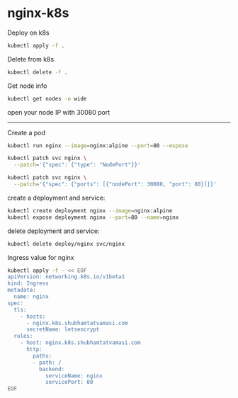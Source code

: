 # nginx-k8s

Deploy on k8s
```bash
kubectl apply -f .
```

Delete from k8s
```bash
kubectl delete -f .
```

Get node info
```bash
kubectl get nodes -o wide
```

open your node IP with 30080 port

---

Create a pod
```bash
kubectl run nginx --image=nginx:alpine --port=80 --expose

kubectl patch svc nginx \
  --patch='{"spec": {"type": "NodePort"}}'

kubectl patch svc nginx \
  --patch='{"spec": {"ports": [{"nodePort": 30080, "port": 80}]}}'
```

create a deployment and service:
```bash
kubectl create deployment nginx --image=nginx:alpine
kubectl expose deployment nginx --port=80 --name=nginx
```

delete deployment and service:
```bash
kubectl delete deploy/nginx svc/nginx
```

Ingress value for nginx
```bash
kubectl apply -f - << EOF
apiVersion: networking.k8s.io/v1beta1
kind: Ingress
metadata:
  name: nginx
spec:
  tls:
    - hosts:
      - nginx.k8s.shubhamtatvamasi.com
      secretName: letsencrypt
  rules:
    - host: nginx.k8s.shubhamtatvamasi.com
      http:
        paths:
        - path: /
          backend:
            serviceName: nginx
            servicePort: 80
EOF
```
